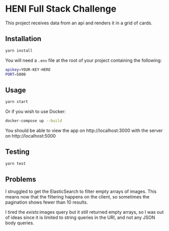 # HENI Full Stack Challenge

This project receives data from an api and renders it in a grid of cards.

## Installation

```bash
yarn install
```

You will need a `.env` file at the root of your project containing the following:

```bash
apikey=YOUR-KEY-HERE
PORT=5000
```

## Usage

```bash
yarn start
```

Or if you wish to use Docker:

```bash
docker-compose up --build
```

You should be able to view the app on http://localhost:3000 with the server on http://localhost:5000

## Testing

```bash
yarn test
```

## Problems

I struggled to get the ElasticSearch to filter empty arrays of images. This means now that the filtering happens on the client, so sometimes the pagination shows fewer than 10 results.

I tired the _exists_:images query but it still returned empty arrays, so I was out of ideas since it is limited to string queries in the URI, and not any JSON body queries.
